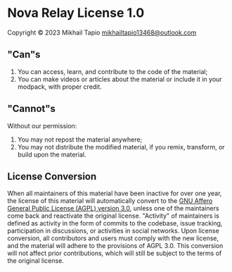 # Nova Relay License 1.0

Copyright © 2023 Mikhail Tapio <mikhailtapio13468@outlook.com>

## "Can"s

1. You can access, learn, and contribute to the code of the material;
2. You can make videos or articles about the material or include it in your modpack, with proper credit.

## "Cannot"s
Without our permission:
1. You may not repost the material anywhere;
2. You may not distribute the modified material, if you remix, transform, or build upon the material.

## License Conversion

When all maintainers of this material have been inactive for over one year, the license of this material will automatically convert to the [GNU Affero General Public License (AGPL) version 3.0](https://www.gnu.org/licenses/agpl-3.0.html), unless one of the maintainers come back and reactivate the original license. "Activity" of maintainers is defined as activity in the form of commits to the codebase, issue tracking, participation in discussions, or activities in social networks. Upon license conversion, all contributors and users must comply with the new license, and the material will adhere to the provisions of AGPL 3.0. This conversion will not affect prior contributions, which will still be subject to the terms of the original license.

